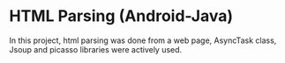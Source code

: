 # HTML Parsing (Android-Java)
 In this project, html parsing was done from a web page, AsyncTask class, Jsoup and picasso libraries were actively used.
